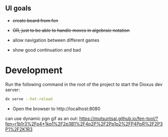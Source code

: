 ## UI goals

* ~~create board from fen~~
* ~~OR, just to be able to handle moves in algebraic notation~~

* allow navigation between different games
* show good continuation and bad

# Development

Run the following command in the root of the project to start the Dioxus dev server:

```bash
dx serve --hot-reload
```

- Open the browser to http://localhost:8080


can use dynamic pgn gif as an out:
https://mutsuntsai.github.io/fen-tool/?fen=r1b1r3%2Fp4*1kp1%2F2p3B1%2F4p2P%2F2Pp1p2%2FP4PpR%2F2P3P1%2F2K1R3
